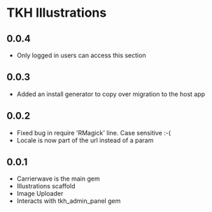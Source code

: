 # TKH Illustrations


## 0.0.4

* Only logged in users can access this section


## 0.0.3

* Added an install generator to copy over migration to the host app


## 0.0.2

* Fixed bug in require 'RMagick' line. Case sensitive :-(
* Locale is now part of the url instead of a param


## 0.0.1

* Carrierwave is the main gem
* Illustrations scaffold
* Image Uploader
* Interacts with tkh_admin_panel gem
